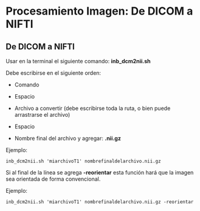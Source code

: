 # Procesamiento Imagen: De DICOM a NIFTI

## De DICOM a NIFTI 

Usar en la terminal el siguiente comando: **inb_dcm2nii.sh**

Debe escribirse en el siguiente orden:
	
* Comando

* Espacio

* Archivo a convertir (debe escribirse toda la ruta, o bien puede arrastrarse el archivo)

* Espacio

* Nombre final del archivo y agregar: **.nii.gz**

Ejemplo:

```
inb_dcm2nii.sh 'miarchivoT1' nombrefinaldelarchivo.nii.gz
```

Si al final de la línea se agrega **-reorientar** esta función hará que la imagen sea orientada de forma convencional.

Ejemplo:

```
inb_dcm2nii.sh 'miarchivoT1' nombrefinaldelarchivo.nii.gz -reorientar
```

